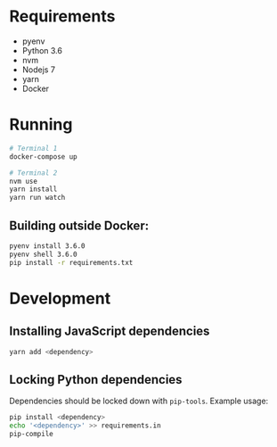 # Requirements

- pyenv
- Python 3.6
- nvm
- Nodejs 7
- yarn
- Docker

# Running

```bash
# Terminal 1
docker-compose up

# Terminal 2
nvm use
yarn install
yarn run watch
```

## Building outside Docker:

```bash
pyenv install 3.6.0
pyenv shell 3.6.0
pip install -r requirements.txt
```

# Development

## Installing JavaScript dependencies

```bash
yarn add <dependency>
```

## Locking Python dependencies

Dependencies should be locked down with `pip-tools`. Example usage:

```bash
pip install <dependency>
echo '<dependency>' >> requirements.in
pip-compile
```
